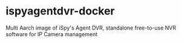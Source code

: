 # ispyagentdvr-docker
Multi Aarch image of iSpy's Agent DVR, standalone free-to-use NVR software for IP Camera management
